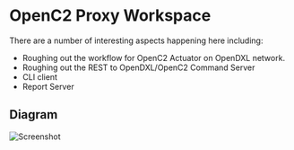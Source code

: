 # OpenC2 Proxy Workspace

There are a number of interesting aspects happening here including:

* Roughing out the workflow for OpenC2 Actuator on OpenDXL network.
* Roughing out the REST to OpenDXL/OpenC2 Command Server
* CLI client 
* Report Server

## Diagram

![Screenshot](https://raw.githubusercontent.com/shadowbq/openc2_proxy_workspace/master/docs/images/OpenC2_OpenDXL_Workflow.png)
